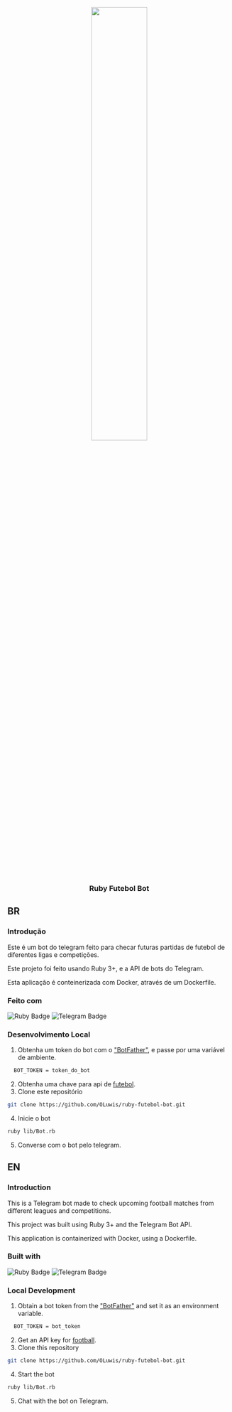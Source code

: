 <p align="center">
  <img src="https://upload.wikimedia.org/wikipedia/commons/7/73/Ruby_logo.svg" style="display:block; width: 50%;">
  <h3 align="center">
    Ruby Futebol Bot
  </h3>
</p>

## BR

### Introdução

Este é um bot do telegram feito para checar futuras partidas de futebol de diferentes ligas e competições.

Este projeto foi feito usando Ruby 3+, e a API de bots do Telegram.

Esta aplicação é conteinerizada com Docker, através de um Dockerfile.

### Feito com
![Ruby Badge](https://img.shields.io/badge/Ruby-CC342D?logo=ruby&logoColor=fff&style=for-the-badge)
![Telegram Badge](https://img.shields.io/badge/Telegram-26A5E4?logo=telegram&logoColor=fff&style=for-the-badge)

### Desenvolvimento Local

1. Obtenha um token do bot com o ["BotFather"](https://core.telegram.org/bots#6-botfather), e passe por uma variável de ambiente.
```sh
  BOT_TOKEN = token_do_bot
```
2. Obtenha uma chave para api de [futebol](https://www.football-data.org/client/register).
3. Clone este repositório
```sh
git clone https://github.com/OLuwis/ruby-futebol-bot.git
```
4. Inicie o bot
```sh
ruby lib/Bot.rb
```
5. Converse com o bot pelo telegram.

## EN

### Introduction

This is a Telegram bot made to check upcoming football matches from different leagues and competitions.

This project was built using Ruby 3+ and the Telegram Bot API.

This application is containerized with Docker, using a Dockerfile.

### Built with
![Ruby Badge](https://img.shields.io/badge/Ruby-CC342D?logo=ruby&logoColor=fff&style=for-the-badge)
![Telegram Badge](https://img.shields.io/badge/Telegram-26A5E4?logo=telegram&logoColor=fff&style=for-the-badge)

### Local Development

1. Obtain a bot token from the ["BotFather"](https://core.telegram.org/bots#6-botfather) and set it as an environment variable.
```sh
  BOT_TOKEN = bot_token
```
2. Get an API key for [football](https://www.football-data.org/client/register).
3. Clone this repository
```sh
git clone https://github.com/OLuwis/ruby-futebol-bot.git
```
4. Start the bot
```sh
ruby lib/Bot.rb
```
5. Chat with the bot on Telegram.